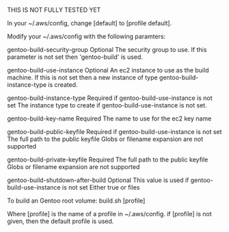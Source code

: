 THIS IS NOT FULLY TESTED YET

In your ~/.aws/config, change [default] to [profile default].

Modify your ~/.aws/config with the following paramters:


gentoo-build-security-group
  Optional
  The security group to use. If this parameter is not set then 'gentoo-build'
  is used.

gentoo-build-use-instance
  Optional
  An ec2 instance to use as the build machine. If this is not set then a
  new instance of type gentoo-build-instance-type is created.

gentoo-build-instance-type
  Required if gentoo-build-use-instance is not set
  The instance type to create if gentoo-build-use-instance is not set.

gentoo-build-key-name
  Required
  The name to use for the ec2 key name

gentoo-build-public-keyfile
  Required if gentoo-build-use-instance is not set
  The full path to the public keyfile
  Globs or filename expansion are not supported

gentoo-build-private-keyfile
  Required
  The full path to the public keyfile
  Globs or filename expansion are not supported

gentoo-build-shutdown-after-build
  Optional
  This value is used if gentoo-build-use-instance is not set
  Either true or files


To build an Gentoo root volume:
  build.sh [profile]

Where [profile] is the name of a profile in ~/.aws/config.  if [profile] is not
given, then the default profile is used.
